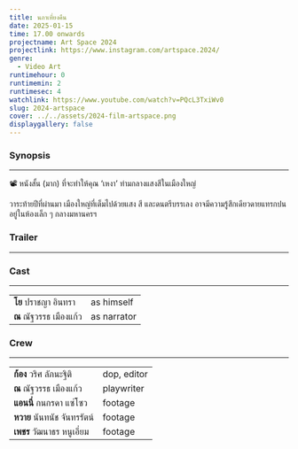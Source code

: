 ```yaml
---
title: นภาเที่ยงคืน
date: 2025-01-15
time: 17.00 onwards
projectname: Art Space 2024
projectlink: https://www.instagram.com/artspace.2024/
genre:
  - Video Art
runtimehour: 0
runtimemin: 2
runtimesec: 4
watchlink: https://www.youtube.com/watch?v=PQcL3TxiWv0
slug: 2024-artspace
cover: ../../assets/2024-film-artspace.png
displaygallery: false
---
```

### Synopsis

* * *

📽️ หนังสั้น (มาก) ที่จะทำให้คุณ ‘เหงา’ ท่ามกลางแสงสีในเมืองใหญ่

วาระท้ายปีที่ผ่านมา เมืองใหญ่ที่เต็มไปด้วยแสง สี และดนตรีบรรเลง อาจมีความรู้สึกเดียวดายแทรกปนอยู่ในห้องเล็ก ๆ กลางมหานครฯ

### Trailer

* * *

### Cast

* * *

|     |     |
| --- | --- |
| **โย** ปราชญา อินทรา | as himself |
| **ณ** ณัฐวรรธ เมืองแก้ว | as narrator |

### Crew

* * *

|     |     |
| --- | --- |
| **ก้อง** วริศ ลัภนะฐิติ | dop, editor |
| **ณ** ณัฐวรรธ เมืองแก้ว | playwriter |
| **แอนนี่** กนกรดา แซ่โซว | footage |
| **หวาย** นันทนัช จันทรรัตน์ | footage |
| **เพชร** วัฒนาธร หนูเอี่ยม | footage |